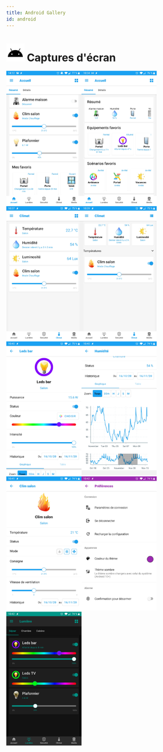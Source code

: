```yaml
---
title: Android Gallery
id: android
---
```


# ![Android](/img/android.svg) Captures d'écran

<img src='img/gallery/JeedomConnect_screenshot1.png' width='200px' /><img src='img/gallery/JeedomConnect_screenshot2.png' width='200px' /><img src='img/gallery/JeedomConnect_screenshot3.png' width='200px' /><img src='img/gallery/JeedomConnect_screenshot4.png' width='200px' /><img src='img/gallery/JeedomConnect_screenshot5.png' width='200px' /><img src='img/gallery/JeedomConnect_screenshot6.png' width='200px' /><img src='img/gallery/JeedomConnect_screenshot7.png' width='200px' /><img src='img/gallery/JeedomConnect_screenshot8.png' width='200px' /><img src='img/gallery/JeedomConnect_screenshot9.png' width='200px' />